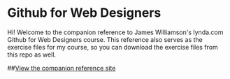 Github for Web Designers
========================

Hi! Welcome to the companion reference to James Williamson's <a href="https://github.com/jameswillweb/github-for-web-designers" title=" title goes in here"></a> lynda.com Github for Web Designers course. This reference also serves as the exercise files for my course, so you can download the exercise files from this repo as well.

##[View the companion reference site](http://jameswillweb.github.io/github-for-web-designers/)